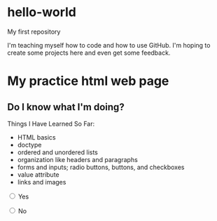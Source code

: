 # hello-world
My first repository

I'm teaching myself how to code and how to use GitHub. I'm hoping to create some projects here and even get some feedback.

<!DOCTYPE html>
<html>
<head>
  <h1>My practice html web page</h1>
  </head>
  <body>
  <h2>Do I know what I'm doing?</h2>
    <div>
  <p> Things I Have Learned So Far:</p>
  <ul> 
    <li>HTML basics</li>
      <li>doctype</li>
      <li>ordered and unordered lists</li>
      <li>organization like headers and paragraphs</li>
      <li>forms and inputs; radio buttons, buttons, and checkboxes</li>
      <li>value attribute</li>
      <li>links and images</li>
  </ul>
  <p>
  <label for="yes">
    <input id="yes" type="radio" value="yes" name="yes-no"> Yes</label></p>
  <p><label for="no">
  <input id="no" type="radio" value="no" name="yes-no"> No
      </label>
  </p>
    </div>
  </body>
  </html>
